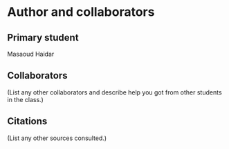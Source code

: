 Author and collaborators
========================

Primary student
---------------
Masaoud Haidar


Collaborators
-------------
(List any other collaborators and describe help you got from other students
in the class.)


Citations
---------
(List any other sources consulted.)
